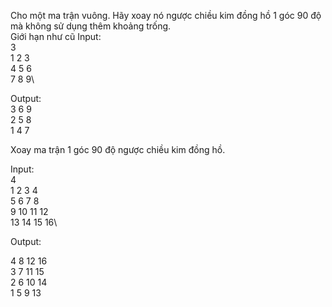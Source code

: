 
Cho một ma trận vuông. Hãy xoay nó ngược chiều kim đồng hồ 1 góc 90 độ mà không sử dụng thêm khoảng trống.\
Giới hạn như cũ
Input:\
 3\
 1  2  3\
 4  5  6\
 7  8  9\
 
Output:\
 3  6  9\
 2  5  8\
 1  4  7
 
Xoay ma trận 1 góc 90 độ ngược chiều kim đồng hồ.

Input:\
 4\
 1  2  3  4\
 5  6  7  8\
 9 10 11 12\
13 14 15 16\

Output:

 4  8 12 16\
 3  7 11 15\
 2  6 10 14\
 1  5  9 13
